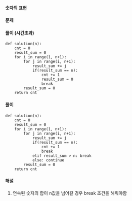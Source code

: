 #### 숫자의 표현

#### 문제


#### 풀이 (시간초과)
``` python3
def solution(n):
    cnt = 0
    result_sum = 0
    for i in range(1, n+1):
        for j in range(i, n+1):
            result_sum += j
            if(result_sum == n):
                cnt += 1
                result_sum = 0
                break
        result_sum = 0
    return cnt
```

#### 풀이
``` python3
def solution(n):
    cnt = 0
    result_sum = 0
    for i in range(1, n+1):
        for j in range(i, n+1):
            result_sum += j
            if(result_sum == n):
                cnt += 1
                break
            elif result_sum > n: break
            else: continue
        result_sum = 0
    return cnt
```

#### 해설
1. 연속된 숫자의 합이 n값을 넘어갈 경우 break 조건을 해줘야함
